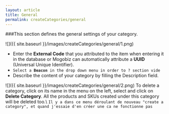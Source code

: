 ```yaml
---
layout: article
title: General
permalink: createCategories/general
---
```

###This section defines the general settings of your category.

![]({{ site.baseurl }}/images/createCategories/general/1.png)

* Enter the **External Code** that you attributed to the item when entering it in the database or Mogobiz can automatically attribute a **UUID** (Universal Unique Identifier).
* `Select a `**`Beacon`**` in the drop down menu in order to ? section vide`
* Describe the content of your category by filling the Description field.

![]({{ site.baseurl }}/images/createCategories/general/2.png)
To delete a category, click on its name in the menu on the left, select and click on **Delete Category**. All the products and SKUs created under this category will be deleted too.\\
`Il y a dans ce menu déroulant de nouveau "create a category", et quand j'essaie d'en créer une ca ne fonctionne pas`
